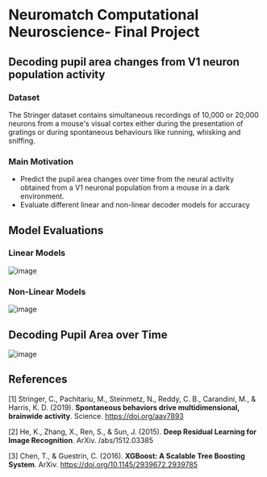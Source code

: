 # Neuromatch Computational Neuroscience- Final Project

## Decoding pupil area changes from V1 neuron population activity

### Dataset 
The Stringer dataset contains simultaneous recordings of 10,000 or 20,000 neurons from a mouse's visual cortex either during the presentation of gratings or during spontaneous behaviours like running, whisking and sniffing.

### Main Motivation

- Predict the pupil area changes over time from the neural activity obtained from a V1 neuronal population from a mouse in a dark environment.
- Evaluate different linear and non-linear decoder models for accuracy

## Model Evaluations

### Linear Models

![image](https://github.com/user-attachments/assets/a054a357-3ca4-4bd2-bfd6-534e9275471b)

### Non-Linear Models

![image](https://github.com/user-attachments/assets/0211af77-6c54-438d-9f12-09877ae02ed4)

## Decoding Pupil Area over Time

![image](https://github.com/user-attachments/assets/e0050048-2c15-4f69-ad45-ce729dd8a297)


## References 

<a id="1">[1]</a> 
Stringer, C., Pachitariu, M., Steinmetz, N., Reddy, C. B., Carandini, M., & Harris, K. D. (2019). **Spontaneous behaviors drive multidimensional, brainwide activity**. Science. https://doi.org/aav7893

<a id="2">[2]</a>
He, K., Zhang, X., Ren, S., & Sun, J. (2015). **Deep Residual Learning for Image Recognition**. ArXiv. /abs/1512.03385

<a id="3">[3]</a>
Chen, T., & Guestrin, C. (2016). **XGBoost: A Scalable Tree Boosting System**. ArXiv. https://doi.org/10.1145/2939672.2939785




